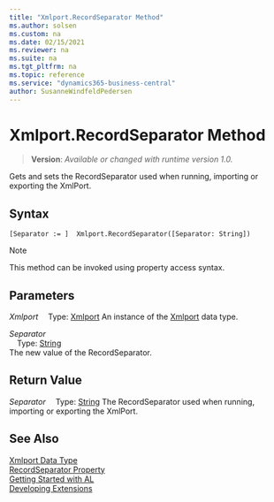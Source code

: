 ```yaml
---
title: "Xmlport.RecordSeparator Method"
ms.author: solsen
ms.custom: na
ms.date: 02/15/2021
ms.reviewer: na
ms.suite: na
ms.tgt_pltfrm: na
ms.topic: reference
ms.service: "dynamics365-business-central"
author: SusanneWindfeldPedersen
---
```

[//]: # (START>DO_NOT_EDIT)
[//]: # (IMPORTANT:Do not edit any of the content between here and the END>DO_NOT_EDIT.)
[//]: # (Any modifications should be made in the .xml files in the ModernDev repo.)
# Xmlport.RecordSeparator Method
> **Version**: _Available or changed with runtime version 1.0._

Gets and sets the RecordSeparator used when running, importing or exporting the XmlPort.


## Syntax
```
[Separator := ]  Xmlport.RecordSeparator([Separator: String])
```
> [!NOTE]
> This method can be invoked using property access syntax.
## Parameters
*Xmlport*
&emsp;Type: [Xmlport](xmlport-data-type.md)
An instance of the [Xmlport](xmlport-data-type.md) data type.

*Separator*  
&emsp;Type: [String](../string/string-data-type.md)  
The new value of the RecordSeparator.  


## Return Value
*Separator*
&emsp;Type: [String](../string/string-data-type.md)
The RecordSeparator used when running, importing or exporting the XmlPort.


[//]: # (IMPORTANT: END>DO_NOT_EDIT)
## See Also
[Xmlport Data Type](xmlport-data-type.md)  
[RecordSeparator Property](../../properties/devenv-recordseparator-property.md)  
[Getting Started with AL](../../devenv-get-started.md)  
[Developing Extensions](../../devenv-dev-overview.md)